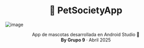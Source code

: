 <h1 align="center">🐾 PetSocietyApp</h1>

![image](https://github.com/user-attachments/assets/fe3ec4be-4b17-428d-9e7b-ee9d6a1942e0)

<p align="center">
  App de mascotas desarrollada en Android Studio 🐶<br>
  <strong>By Grupo 9</strong> · Abril 2025
</p>
